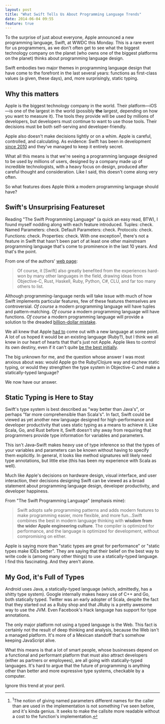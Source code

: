 ```yaml
---
layout: post
title: "What Swift Tells Us About Programming Language Trends"
date: 2014-06-04 09:55
feature: true
---
```


To the surprise of just about everyone, Apple announced a new programming language, Swift, at WWDC this Monday.
This is a rare event for us programmers, as we don't often get to see what the biggest technology company on the planet (who
owns one of the biggest platforms on the planet) thinks about programming language design.

Swift embodies two major themes in programming language design that have come to the forefront in the last several years:
functions as first-class values (a given, these days), and, more surprisingly, static typing.

<!-- more -->

## Why this matters

Apple is the biggest technology company in the world.  Their platform—iOS—is one of the largest in the world (possibly **the**
largest, depending on how you want to measure it).  The tools they provide will be used by millions of developers, but developers
must continue to want to use those tools.  Their decisions must be both self-serving and developer-friendly.

Apple also doesn't make decisions lightly or on a whim.  Apple is careful, controlled, and calculating.  As evidence: Swift has been in development [since 2010][swiftpost] and they've managed to keep it entirely secret.  

What all this means is that we're seeing a programming language designed to be used by millions of users, designed by a company
made up of incredible technologists, with a heavy focus on design, produced after careful thought and consideration.  Like I
said, this doesn't come along very often.

So what features does Apple think a modern programming language should have?

## Swift's Unsurprising Featureset

Reading "The Swift Programming Language" (a quick an easy read, BTW), I found myself nodding along with each feature introduced.
Tuples: check. Named Parameters: check.  Default Parameters: check.  Protocols: check. Functions: check.  Properties: check.  With one exception<a name="back-1"></a><sup><a href="#1">1</a></sup>, there's not a feature in Swift that hasn't been part of at least one other mainstream programming language that's come to prominence in the last 10 years.  And that's the point.  
  
From one of the authors' [web page][swiftpost]:

> Of course, it [Swift] also greatly benefited from the experiences hard-won by many other languages in the field, drawing ideas from Objective-C, Rust, Haskell, Ruby, Python, C#, CLU, and far too many others to list.

Although programming-language nerds will take issue with much of how Swift implements particular features, few of these features
themselves are controversial.  *Of course* a modern programming language will have tuples and pattern-matching.  *Of course* a
modern programming language will have functions.  *Of course* a modern programming language will provide a solution to the dreaded [billion-dollar mistake][nilquote].

We all knew that Apple [had to][copland] come out with a new language at some point.  A lot of us hoped it would be an existing
language (Ruby?), but I think we all knew in our heart of hearts that that's just not Apple.  Apple likes to control its
own destiny, even if it can't quite [be the best initially][maps].

[nilquote]: http://en.wikipedia.org/wiki/Tony_Hoare#Quotations
[maps]: https://www.apple.com/letter-from-tim-cook-on-maps/
[copland]: http://arstechnica.com/apple/2010/06/copland-2010-revisited/

The big unknown for me, and the question whose answer I was most anxious about was: would Apple go the Ruby/Clojure way and eschew static typing, or would they strengthen the type system in Objective-C and make a statically-typed language?

We now have our answer.

## Static Typing is Here to Stay

Swift's type system is best described as "way better than Java's", or perhaps "far more comprehensible than Scala's".  In fact,
Swift could be viewed as yet another new language designed for high-performance and developer productivity that uses static typing as a means to achieve it.  Like Scala, Go, and Rust before it, Swift doesn't shy away from requiring that programmers provide type information for variables and parameters.

This isn't Java–Swift makes
heavy use of type inference so that the types of your variables and parameters can be known without having to specify them
explicitly.  In general, it looks like method signatures will likely need type annotations, but little else (this has been my
experience with Scala as well).

Much like Apple's decisions on hardware design, visual interface, and user interaction, their decisions designing Swift can be
viewed as a broad statement about programming language design, developer productivity, and developer happiness.

From "The Swift Programming Language" (emphasis mine):

> Swift adopts safe programming patterns and adds modern features to make programming easier, more flexible, and more fun…Swift combines the best in modern language thinking with **wisdom from the wider Apple engineering culture**. The compiler is optimized for performance, and the language is optimized for development, without compromising on either.

Apple is saying more than "static types are great for performance" or "static types make IDEs better".  They are saying that
their belief on the best way to write code is (among many other things) to use a statically-typed language.  I find this fascinating.  And they aren't
alone.

## My God, it's Full of Types

Android uses Java, a statically-typed language (which, admittedly, has a shitty type system).  Google internally makes heavy use of C++ and Go, both statically typed.  Twitter was an early adopter of Scala, despite the fact that they started out as a Ruby shop and that JRuby is a pretty awesome way to use the JVM.  Even Facebook's Hack language has support for type annotations.  

The only major platform not using a typed language is the Web. This fact is certainly not the result of deep thinking and
analysis, because the Web isn't a managed platform.  It's more of a Mexican standoff that's somehow keeping JavaScript alive.

What this means is that a lot of smart people, whose businesses depend on a functional and performant platform that must also attract developers (either as partners or employees), are all going with statically-typed languages.  It's hard to argue that the future of programming is anything other than better and more expressive type systems, checkable by a computer.  

Ignore this trend at your peril.

----

<footer class='footnotes'>
<ol>
<li>
<a name='1'></a>
<sup>1</sup>The notion of giving named parameters different names for the caller than are used in the implementation is not something I've seen before, and it's kinda genius. It seeks to make the callsite more readable without a cost to the function's implementation.<a href='#back-1'>↩</a>
</li>
</ol></footer>

[swiftpost]: http://nondot.org/sabre/ 
